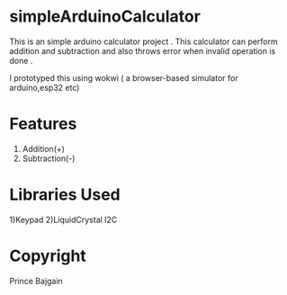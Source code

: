 # simpleArduinoCalculator
This is an simple arduino calculator project . This calculator can perform addition and subtraction and also throws error when invalid operation is done .

I prototyped this using wokwi ( a browser-based simulator for arduino,esp32 etc)

# Features

1) Addition(+)
2) Subtraction(-)

# Libraries Used

1)Keypad
2)LiquidCrystal I2C

# Copyright

Prince Bajgain


